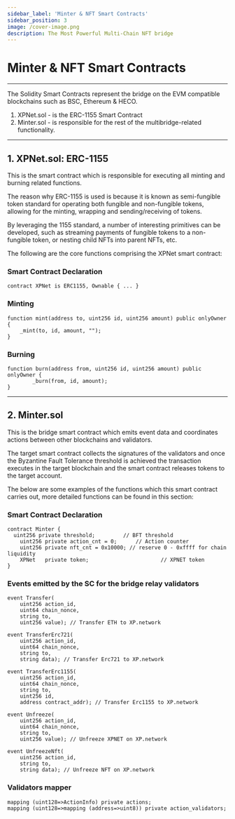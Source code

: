 ```yaml
---
sidebar_label: 'Minter & NFT Smart Contracts'
sidebar_position: 3
image: /cover-image.png
description: The Most Powerful Multi-Chain NFT bridge
---
```


# Minter & NFT Smart Contracts

<hr/>

The Solidity Smart Contracts represent the bridge on the EVM compatible blockchains such as BSC, Ethereum & HECO.

1. XPNet.sol - is the ERC-1155 Smart Contract
2. Minter.sol - is responsible for the rest of the multibridge-related functionality.

<hr/>

## 1. XPNet.sol: ERC-1155

This is the smart contract which is responsible for executing all minting and burning related functions.

The reason why ERC-1155 is used is because it is known as semi-fungible token standard for operating both fungible and non-fungible tokens, allowing for the minting, wrapping and sending/receiving of tokens.

By leveraging the 1155 standard, a number of interesting primitives can be developed, such as streaming payments of fungible tokens to a non-fungible token, or nesting child NFTs into parent NFTs, etc.

The following are the core functions comprising the XPNet smart contract:

### Smart Contract Declaration

```Solidity
contract XPNet is ERC1155, Ownable { ... }
```

### Minting

```Solidity
function mint(address to, uint256 id, uint256 amount) public onlyOwner {
    _mint(to, id, amount, "");
}
```

### Burning

```Solidity
function burn(address from, uint256 id, uint256 amount) public onlyOwner {
		_burn(from, id, amount);
}
```

<hr/>

## 2. Minter.sol

This is the bridge smart contract which emits event data and coordinates actions between other blockchains and validators.

The target smart contract collects the signatures of the validators and once the Byzantine Fault Tolerance threshold is achieved the transaction executes in the target blockchain and the smart contract releases tokens to the target account.

The below are some examples of the functions which this smart contract carries out, more detailed functions can be found in this section:

### Smart Contract Declaration

```Solidity
contract Minter { 
  uint256 private threshold;         // BFT threshold
	uint256 private action_cnt = 0;		 // Action counter
	uint256 private nft_cnt = 0x10000; // reserve 0 - 0xffff for chain liquidity
	XPNet   private token;						 // XPNET token
}
```

### Events emitted by the SC for the bridge relay validators

```Solidity
event Transfer(
    uint256 action_id, 
    uint64 chain_nonce, 
    string to, 
    uint256 value); // Transfer ETH to XP.network
    
event TransferErc721(
    uint256 action_id, 
    uint64 chain_nonce, 
    string to, 
    string data); // Transfer Erc721 to XP.network
    
event TransferErc1155(
    uint256 action_id, 
    uint64 chain_nonce, 
    string to, 
    uint256 id, 
    address contract_addr); // Transfer Erc1155 to XP.network
    
event Unfreeze(
    uint256 action_id, 
    uint64 chain_nonce, 
    string to, 
    uint256 value); // Unfreeze XPNET on XP.network
    
event UnfreezeNft(
    uint256 action_id, 
    string to, 
    string data); // Unfreeze NFT on XP.network

```

### Validators mapper

```Solidity
mapping (uint128=>ActionInfo) private actions;
mapping (uint128=>mapping (address=>uint8)) private action_validators;
```